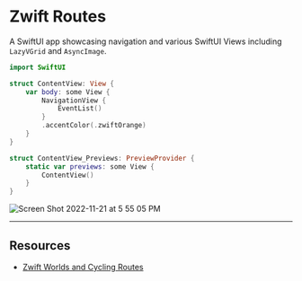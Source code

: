 # Zwift Routes 

A SwiftUI app showcasing navigation and various SwiftUI Views including `LazyVGrid` and `AsyncImage`. 

```swift
import SwiftUI

struct ContentView: View {
    var body: some View {
        NavigationView {
            EventList()
        }
        .accentColor(.zwiftOrange)
    }
}

struct ContentView_Previews: PreviewProvider {
    static var previews: some View {
        ContentView()
    }
}
```

![Screen Shot 2022-11-21 at 5 55 05 PM](https://user-images.githubusercontent.com/1819208/203174403-6194c50e-895c-49f1-888d-d59f89c6216a.png)

***

## Resources

* [Zwift Worlds and Cycling Routes](https://support.zwift.com/en_us/zwift-worlds-and-cycling-routes-Sy2_gxTGB)
